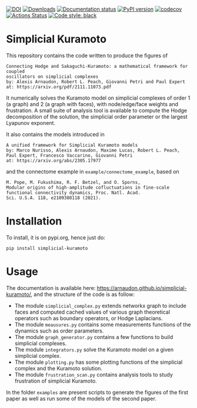 [![DOI](https://zenodo.org/badge/DOI/10.5281/zenodo.7988477.svg)](https://doi.org/10.5281/zenodo.7988477)
[![Downloads](https://static.pepy.tech/badge/simplicial-kuramoto)](https://pepy.tech/project/simplicial-kuramoto)
[![Documentation status](https://readthedocs.org/projects/docs/badge/?version=latest)](https://arnaudon.github.io/simplicial-kuramoto/)
[![PyPI version](https://badge.fury.io/py/simplicial-kuramoto.svg)](https://badge.fury.io/py/simplicial-kuramoto)
[![codecov](https://codecov.io/gh/arnaudon/simplicial-kuramoto/branch/master/graph/badge.svg?token=STP9DFO8MN)](https://codecov.io/gh/arnaudon/simplicial-kuramoto)
[![Actions Status](https://github.com/arnaudon/simplicial-kuramoto/actions/workflows/run-tox.yml/badge.svg?branch=master)](https://github.com/arnaudon/simplicial-kuramoto/actions)
[![Code style: black](https://img.shields.io/badge/code%20style-black-000000.svg)](https://github.com/psf/black)

# Simplicial Kuramoto

This repository contains the code written to produce the figures of
```
Connecting Hodge and Sakaguchi-Kuramoto: a mathematical framework for coupled
oscillators on simplicial complexes
by: Alexis Arnaudon, Robert L. Peach, Giovanni Petri and Paul Expert
at: https://arxiv.org/pdf/2111.11073.pdf
```

It numerically solves the Kuramoto model on simplicial complexes of order 1 (a graph) and 2 (a graph with faces), with node/edge/face weights and frustration.
A small suite of analysis tool is available to compute the Hodge decomposition of the solution, the simplicial order parameter or the largest Lyapunov exponent.

It also contains the models introduced in
```
A unified framework for Simplicial Kuramoto models
by: Marco Nurisso, Alexis Arnaudon, Maxime Lucas, Robert L. Peach, Paul Expert, Francesco Vaccarino, Giovanni Petri
at: https://arxiv.org/abs/2305.17977
```

and the connectome example in `example/connectome_example`, based on  
```
M. Pope, M. Fukushima, R. F. Betzel, and O. Sporns,
Modular origins of high-amplitude cofluctuations in fine-scale functional connectivity dynamics, Proc. Natl. Acad.
Sci. U.S.A. 118, e2109380118 (2021).
```

# Installation

To install, it is on pypi.org, hence just do:
```
pip install simplicial-kuramoto
```

# Usage

The documentation is available here: https://arnaudon.github.io/simplicial-kuramoto/, and the structure of the code is as follow:

- The module `simplicial_complex.py` extends networkx graph to include faces and computed cached values of various graph theoretical operators such as boundary operators, or Hodge Laplacians.
- The module `meausures.py` contains some measurements functions of the dynamics such as order parameters.
- The module `graph_generator.py` contains a few functions to build simplicial complexes.
- The module `integrators.py` solve the Kuramoto model on a given simplicial complex.
- The module `plotting.py` has some plotting functions of the simplicial complex and the Kuramoto solution.
- The module `frustration_scan.py` contains analysis tools to study frustration of simplicial Kuramoto.

In the folder `examples` are present scripts to generate the figures of the first paper as well as run some of the models of the second paper.
